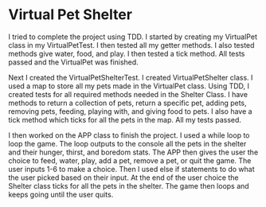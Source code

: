 # Virtual Pet Shelter

I tried to complete the project using TDD. I started by creating my VirtualPet class in my VirtualPetTest. I then tested all my getter methods. I also tested methods give water, food, and play. I then tested a tick method. All tests passed and the VirtualPet was finished. 

Next I created the VirtualPetShelterTest. I created VirtualPetShelter class. I used a map to store all my pets made in the VirtualPet class. Using TDD, I created tests for all required methods needed in the Shelter Class. I have methods to return a collection of pets, return a specific pet, adding pets, removing pets, feeding, playing with, and giving food to pets. I also have a tick method which ticks for all the pets in the map. All my tests passed. 

I then worked on the APP class to finish the project. I used a while loop to loop the game. The loop outputs to the console all the pets in the shelter and their hunger, thirst, and boredom stats. The APP then gives the user the choice to feed, water, play, add a pet, remove a pet, or quit the game. The user inputs 1-6 to make a choice. Then I used else if statements to do what the user picked based on their input. At the end of the user choice the Shelter class ticks for all the pets in the shelter. The game then loops and keeps going until the user quits. 